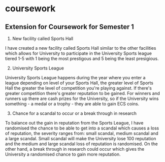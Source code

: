 # coursework
Extension for Coursework for Semester 1
----------------------------------------------------------------------
1) New facility called Sports Hall

I have created a new facility called Sports Hall similar to the other facilities which allows for University to participate in the University Sports league tiered 1-5 with 1 being the most prestigous and 5 being the least
presigious.

2) University Sports League

University Sports League happens during the year where you enter a league depending on level of your Sports Hall, the greater level of Sports Hall the greater the level of competition you're playing against. If there's greater competition there's greater reputation to be gained. For winners and runners up there are cash prizes for the University, so if the University wins something - a medal or a trophy - they are able to gain ECS coins.

3) Chance for a scandal to occur or a break through in research

To balance out the gain in reputation from the Sports League, I have randomised the chance to be able to get into a scandal which causes a loss of reputation, the severity ranges from: small scandal, medium scandal and a large scandal. Small scandal will make the University lose 100 reputation and the medium and large scandal loss of reputation is randomised. On the other hand, a break through in research could occur which gives the University a randomised chance to gain more reputation.
